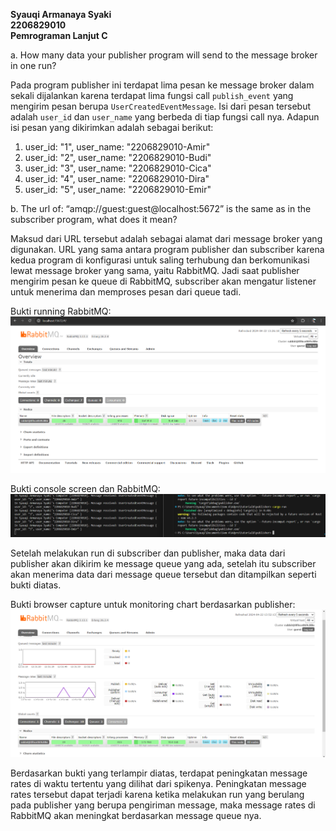 **Syauqi Armanaya Syaki**<br/>
**2206829010**<br/>
**Pemrograman Lanjut C**<br/>

a. How many data your publisher program will send to the message broker in one run?

Pada program publisher ini terdapat lima pesan ke message broker dalam sekali dijalankan karena terdapat lima fungsi call `publish_event` yang mengirim pesan berupa `UserCreatedEventMessage`. Isi dari pesan tersebut adalah `user_id` dan `user_name` yang berbeda di tiap fungsi call nya. Adapun isi pesan yang dikirimkan adalah sebagai berikut:
1. user_id: "1", user_name: "2206829010-Amir" 
2. user_id: "2", user_name: "2206829010-Budi" 
3. user_id: "3", user_name: "2206829010-Cica" 
4. user_id: "4", user_name: "2206829010-Dira" 
5. user_id: "5", user_name: "2206829010-Emir" 

b. The url of: “amqp://guest:guest@localhost:5672” is the same as in the subscriber program, what does it mean?

Maksud dari URL tersebut adalah sebagai alamat dari message broker yang digunakan. URL yang sama antara program publisher dan subscriber karena kedua program di konfigurasi untuk saling terhubung dan berkomunikasi lewat message broker yang sama, yaitu RabbitMQ. Jadi saat publisher mengirim pesan ke queue di RabbitMQ, subscriber akan mengatur listener untuk menerima dan memproses pesan dari queue tadi.

Bukti running RabbitMQ:
![alt text](image.png)

Bukti console screen dan RabbitMQ:
![alt text](image-1.png)

Setelah melakukan run di subscriber dan publisher, maka data dari publisher akan dikirim ke message queue yang ada, setelah itu subscriber akan menerima data dari message queue tersebut dan ditampilkan seperti bukti diatas.

Bukti browser capture untuk monitoring chart berdasarkan publisher:
![alt text](image-2.png)

Berdasarkan bukti yang terlampir diatas, terdapat peningkatan message rates di waktu tertentu yang dilihat dari spikenya. Peningkatan message rates tersebut dapat terjadi karena ketika melakukan run yang berulang pada publisher yang berupa pengiriman message, maka message rates di RabbitMQ akan meningkat berdasarkan message queue nya.